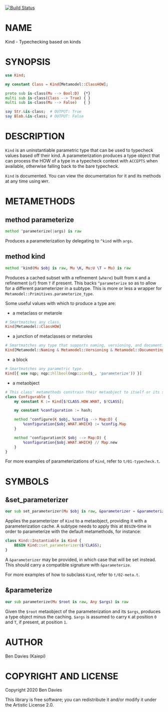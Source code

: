 [![Build Status](https://travis-ci.com/Kaiepi/p6-Kind.svg?branch=master)](https://travis-ci.com/Kaiepi/p6-Kind)

NAME
====

Kind - Typechecking based on kinds

SYNOPSIS
========

```raku
use Kind;

my constant Class = Kind[Metamodel::ClassHOW];

proto sub is-class(Mu --> Bool:D)  {*}
multi sub is-class(Class --> True) { }
multi sub is-class(Mu --> False)   { }

say Str.&is-class;  # OUTPUT: True
say Blob.&is-class; # OUTPUT: False
```

DESCRIPTION
===========

`Kind` is an uninstantiable parametric type that can be used to typecheck values based off their kind. A parameterization produces a type object that can process the HOW of a type in a typecheck context with `ACCEPTS` when available, otherwise falling back to the bare typecheck.

`Kind` is documented. You can view the documentation for it and its methods at any time using `WHY`.

METAMETHODS
===========

method parameterize
-------------------

```raku
method ^parameterize(|args) is raw
```

Produces a parameterization by delegating to `^kind` with `args`.

method kind
-----------

```raku
method ^kind(Mu $obj is raw, Mu \K, Mu:U \T = Mu) is raw
```

Produces a cached subset with a refinement (`where`) built from `K` and a refinement (`of`) from `T` if present. This backs `^parameterize` so as to allow for a different parameterizer in a subtype. This is more or less a wrapper for `Metamodel::Primitives.parameterize_type`.

Some useful values with which to produce a type are:

  * a metaclass or metarole

```raku
# Smartmatches any class.
Kind[Metamodel::ClassHOW]
```

  * a junction of metaclasses or metaroles

```raku
# Smartmatches any type that supports naming, versioning, and documenting.
Kind[Metamodel::Naming & Metamodel::Versioning & Metamodel::Documenting]
```

  * a block

```raku
# Smartmatches any parametric type.
Kind[{ use nqp; nqp::hllbool(nqp::can($_, 'parameterize')) }]
```

  * a metaobject

```raku
# This class' metamethods constrain their metaobject to itself or its subtypes.
class Configurable {
    my constant K := Kind[$?CLASS.HOW.WHAT, $?CLASS];

    my constant %configuration := hash;

    method ^configure(K $obj, %config --> Map:D) {
        %configuration{$obj.WHAT.WHICH} := %config.Map
    }

    method ^configuration(K $obj --> Map:D) {
        %configuration{$obj.WHAT.WHICH} // Map.new
    }
}
```

For more examples of parameterizations of `Kind`, refer to `t/01-typecheck.t`.

SYMBOLS
=======

&set_parameterizer
------------------

```raku
our sub set_parameterizer(Mu $obj is raw, &parameterizer = &parameterize --> Nil)
```

Applies the parameterizer of `Kind` to a metaobject, providing it with a parameterization cache. A subtype needs to apply this at `BEGIN`-time in order to parameterize with the default metamethods, for instance:

```raku
class Kind::Instantiable is Kind {
    BEGIN Kind::set_parameterizer($?CLASS);
}
```

A `&parameterizer` may be provided, in which case that will be set instead. This should carry a compatible signature with `&parameterize`.

For more examples of how to subclass `Kind`, refer to `t/02-meta.t`.

&parameterize
-------------

```raku
our sub parameterize(Mu $root is raw, Any $args) is raw
```

Given the `$root` metaobject of the parameterization and its `$args`, produces a type object minus the caching. `$args` is assumed to carry `K` at position `0` and `T`, if present, at position `1`.

AUTHOR
======

Ben Davies (Kaiepi)

COPYRIGHT AND LICENSE
=====================

Copyright 2020 Ben Davies

This library is free software; you can redistribute it and/or modify it under the Artistic License 2.0.

